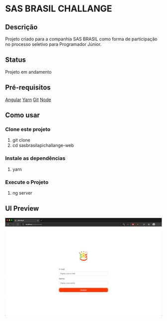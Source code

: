 <h1>SAS BRASIL CHALLANGE</h1>

<h2>Descrição</h2>
<p>Projeto criado para a companhia SAS BRASIL como forma de participação no processo seletivo para Programador Júnior.</p>

<h2>Status</h2>
<p>Projeto em andamento</p>

<h2>Pré-requisitos</h2>
<a href="https://angular.io/docs">Angular</a>
<a href="https://classic.yarnpkg.com/en/docs/install/#mac-stable">Yarn</a>
<a href="https://git-scm.com/downloads">Git</a>
<a href="https://nodejs.org/en/download/">Node</a>

<h2>Como usar</h2>

<h3>Clone este projeto</h3>
<ol>
    <li>git clone </li>
    <li>cd sasbrasilapichallange-web</li>
</ol>

<h3>Instale as dependências</h3>
<ol>
    <li>yarn</li>
</ol>

<h3>Execute o Projeto</h3>
<ol>
    <li>ng server</li>
</ol>


<h2>UI Preview</h2>
<img src="/src/assets/img/preview_login.png"/>
